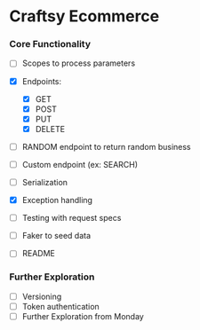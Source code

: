 # Craftsy Ecommerce

### Core Functionality
- [ ] Scopes to process parameters
- [x] Endpoints:
  - [x] GET
  - [x] POST
  - [x] PUT
  - [x] DELETE
- [ ] RANDOM endpoint to return random business
- [ ] Custom endpoint (ex: SEARCH)
- [ ] Serialization
- [x] Exception handling
- [ ] Testing with request specs
- [ ] Faker to seed data
- [ ] README


### Further Exploration
- [ ] Versioning
- [ ] Token authentication
- [ ] Further Exploration from Monday
